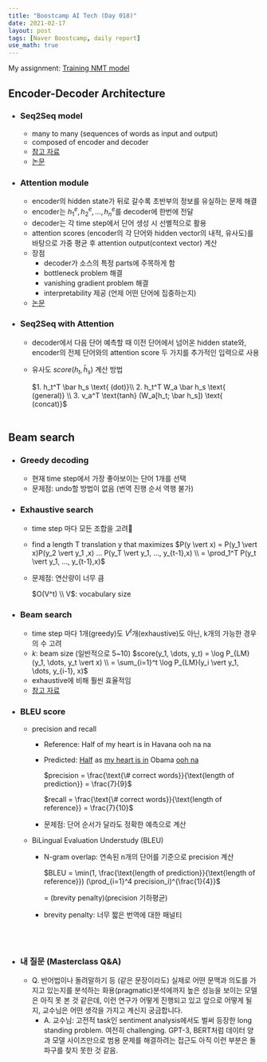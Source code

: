 ```yaml
---
title: "Boostcamp AI Tech (Day 018)"
date: 2021-02-17
layout: post
tags: [Naver Boostcamp, daily report]
use_math: true
---
```


My assignment: [Training NMT model](https://colab.research.google.com/drive/1-mtmPui28nzZl6DfWNAZ_0HqKnzX6BmG?usp=sharing)

## Encoder-Decoder Architecture
* ### Seq2Seq model
    * many to many (sequences of words as input and output)
    * composed of encoder and decoder
    * [참고 자료](https://google.github.io/seq2seq/)
    * [논문](https://arxiv.org/abs/1409.3215)
* ### Attention module
    * encoder의 hidden state가 뒤로 갈수록 초반부의 정보를 유실하는 문제 해결
    * encoder는 $h_1^e, h_2^e, \dots, h_n^e$를 decoder에 한번에 전달
    * decoder는 각 time step에서 단어 생성 시 선별적으로 활용
    * attention scores (encoder의 각 단어와 hidden vector의 내적, 유사도)를 바탕으로 가중 평균 후 attention output(context vector) 계산
    * 장점
        * decoder가 소스의 특정 parts에 주목하게 함
        * bottleneck problem 해결
        * vanishing gradient problem 해결
        * interpretability 제공 (언제 어떤 단어에 집중하는지)
    * [논문](https://arxiv.org/abs/1508.04025)
* ### Seq2Seq with Attention
    * decoder에서 다음 단어 예측할 때 이전 단어에서 넘어온 hidden state와, encoder의 전체 단어와의 attention score 두 가지를 추가적인 입력으로 사용
    * 유사도 $score(h_t, \bar h_s)$ 계산 방법
    
        $1. h_t^T \bar h_s  \text{ (dot)}\\ 2. h_t^T W_a \bar h_s \text{ (general)} \\ 3. v_a^T \text{tanh} (W_a[h_t; \bar h_s]) \text{ (concat)}$
<br><br>

## Beam search
* ### Greedy decoding
    * 현재 time step에서 가장 좋아보이는 단어 1개를 선택
    * 문제점: undo할 방법이 없음 (번역 진행 순서 역행 불가)
* ### Exhaustive search
    * time step 마다 모든 조합을 고려
    * find a length T translation y that maximizes
        $P(y \vert x) = P(y_1 \vert x)P(y_2 \vert y_1 ,x) ... P(y_T \vert y_1, ..., y_{t-1},x) \\ = \prod_1^T P(y_t \vert y_1, ..., y_{t-1},x)$
    * 문제점: 연산량이 너무 큼
    
        $O(V^t) \\ V$: vocabulary size
* ### Beam search
    * time step 마다 1개(greedy)도 $V^t$개(exhaustive)도 아닌, k개의 가능한 경우의 수 고려
    * $k$: beam size (일반적으로 5~10)
        $score(y_1, \dots, y_t) = \log P_{LM}(y_1, \dots, y_t \vert x) \\ = \sum_{i=1}^t \log P_{LM}(y_i \vert y_1, \dots, y_{i-1}, x)$
    * exhaustive에 비해 훨씬 효율적임
    * [참고 자료](https://web.stanford.edu/class/cs224n/slides/cs224n-2019-lecture08-nmt.pdf)

* ### BLEU score
    * precision and recall
        * Reference: Half of my heart is in Havana ooh na na
        * Predicted: <ins>Half</ins> as <ins>my heart is in</ins> Obama <ins>ooh na</ins>

            $precision = \frac{\text{\# correct words}}{\text{length of prediction}} = \frac{7}{9}$
            
            $recall = \frac{\text{\# correct words}}{\text{length of reference}} = \frac{7}{10}$

        * 문제점: 단어 순서가 달라도 정확한 예측으로 계산
    * BiLingual Evaluation Understudy (BLEU)
        * N-gram overlap: 연속된 n개의 단어를 기준으로 precision 계산

            $BLEU = \min(1, \frac{\text{length of prediction}}{\text{length of reference}}) (\prod_{i=1}^4 precision_i)^{\frac{1}{4}}$

            = (brevity penalty)(precision 기하평균)
        * brevity penalty: 너무 짧은 번역에 대한 패널티

<br><br>

* ### 내 질문 (Masterclass Q&A)
    * Q. 반어법이나 돌려말하기 등 (같은 문장이라도) 실제로 어떤 문맥과 의도를 가지고 있는지를 분석하는 화용(pragmatic)분석에까지 높은 성능을 보이는 모델은 아직 못 본 것 같은데, 이런 연구가 어떻게 진행되고 있고 앞으로 어떻게 될지, 교수님은 어떤 생각을 가지고 계신지 궁금합니다.
        * A. 교수님: 고전적 task인 sentiment analysis에서도 벌써 등장한 long standing problem. 여전히 challenging. GPT-3, BERT처럼 데이터 양과 모델 사이즈만으로 범용 문제를 해결하려는 접근도 아직 이런 부분은 돌파구를 찾지 못한 것 같음.
<br><br>